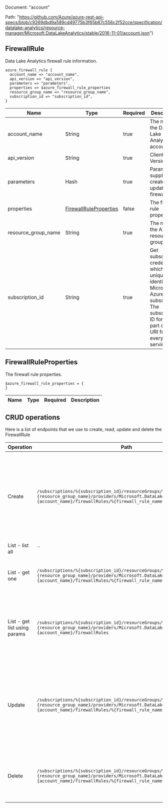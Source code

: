 Document: "account"


Path: "https://github.com/Azure/azure-rest-api-specs/blob/c9269dbd9a589cd49775b3f65b87c556c2f52cce/specification/datalake-analytics/resource-manager/Microsoft.DataLakeAnalytics/stable/2016-11-01/account.json")

## FirewallRule

Data Lake Analytics firewall rule information.

```puppet
azure_firewall_rule {
  account_name => "account_name",
  api_version => "api_version",
  parameters => "parameters",
  properties => $azure_firewall_rule_properties
  resource_group_name => "resource_group_name",
  subscription_id => "subscription_id",
}
```

| Name        | Type           | Required       | Description       |
| ------------- | ------------- | ------------- | ------------- |
|account_name | String | true | The name of the Data Lake Analytics account. |
|api_version | String | true | Client Api Version. |
|parameters | Hash | true | Parameters supplied to create or update the firewall rule. |
|properties | [FirewallRuleProperties](#firewallruleproperties) | false | The firewall rule properties. |
|resource_group_name | String | true | The name of the Azure resource group. |
|subscription_id | String | true | Get subscription credentials which uniquely identify Microsoft Azure subscription. The subscription ID forms part of the URI for every service call. |
        
## FirewallRuleProperties

The firewall rule properties.

```puppet
$azure_firewall_rule_properties = {
}
```

| Name        | Type           | Required       | Description       |
| ------------- | ------------- | ------------- | ------------- |



## CRUD operations

Here is a list of endpoints that we use to create, read, update and delete the FirewallRule

| Operation | Path | Verb | Description | OperationID |
| ------------- | ------------- | ------------- | ------------- | ------------- |
|Create|`/subscriptions/%{subscription_id}/resourceGroups/%{resource_group_name}/providers/Microsoft.DataLakeAnalytics/accounts/%{account_name}/firewallRules/%{firewall_rule_name}`|Put|Creates or updates the specified firewall rule. During update, the firewall rule with the specified name will be replaced with this new firewall rule.|FirewallRules_CreateOrUpdate|
|List - list all|``||||
|List - get one|`/subscriptions/%{subscription_id}/resourceGroups/%{resource_group_name}/providers/Microsoft.DataLakeAnalytics/accounts/%{account_name}/firewallRules/%{firewall_rule_name}`|Get|Gets the specified Data Lake Analytics firewall rule.|FirewallRules_Get|
|List - get list using params|`/subscriptions/%{subscription_id}/resourceGroups/%{resource_group_name}/providers/Microsoft.DataLakeAnalytics/accounts/%{account_name}/firewallRules`|Get|Lists the Data Lake Analytics firewall rules within the specified Data Lake Analytics account.|FirewallRules_ListByAccount|
|Update|`/subscriptions/%{subscription_id}/resourceGroups/%{resource_group_name}/providers/Microsoft.DataLakeAnalytics/accounts/%{account_name}/firewallRules/%{firewall_rule_name}`|Put|Creates or updates the specified firewall rule. During update, the firewall rule with the specified name will be replaced with this new firewall rule.|FirewallRules_CreateOrUpdate|
|Delete|`/subscriptions/%{subscription_id}/resourceGroups/%{resource_group_name}/providers/Microsoft.DataLakeAnalytics/accounts/%{account_name}/firewallRules/%{firewall_rule_name}`|Delete|Deletes the specified firewall rule from the specified Data Lake Analytics account|FirewallRules_Delete|
